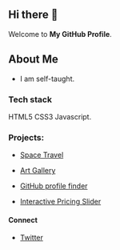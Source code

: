 ## Hi there 👋 

Welcome to **My GitHub Profile**.

## About Me

- I am self-taught.

### Tech stack

HTML5 CSS3 Javascript.

### Projects: 

- [Space Travel](https://github.com/nottohave/space-travel-website-practice#links) 

- [Art Gallery](https://github.com/nottohave/Art-Gallery-Website#links)

- [GitHub profile finder](https://github.com/nottohave/frontendmentor_octocat)

- [Interactive Pricing Slider](https://github.com/nottohave/interactive-pricing-slider)

#### Connect 

- [Twitter](https://twitter.com/Ubering_Cacti)

